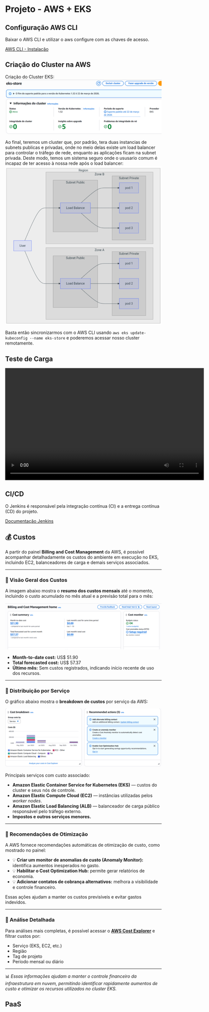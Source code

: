 # Projeto - AWS + EKS

## Configuração AWS CLI

Baixar o AWS CLI e utilizar o aws configure com as chaves de acesso.

[AWS CLI - Instalação](https://docs.aws.amazon.com/cli/latest/userguide/getting-started-install.html)

## Criação do Cluster na AWS

Criação do Cluster EKS:
![Cluster Funcionando](../img/cluster_running.png)

Ao final, teremos um cluster que, por padrão, tera duas instancias de subnets publicas e privadas, onde no meio delas existe um load balancer para controlar o tráfego de rede, enquanto as aplicações ficam na subnet privada. Deste modo, temos um sistema seguro onde o ususario comum é incapaz de ter acesso à nossa rede após o load balancer:  
![Arquitetura do Load Balancer](../img/architecture.png)

Basta então sincronizarmos com o AWS CLI usando `aws eks update-kubeconfig --name eks-store` e poderemos acessar nosso cluster remotamente.  

## Teste de Carga

<video width="640" height="360" controls>
  <source src="../video/teste_carga.mp4" type="video/mp4">
  Seu navegador não suporta o elemento de vídeo.
</video>

## CI/CD

O Jenkins é responsável pela integração contínua (CI) e a entrega contínua (CD) do projeto.

[Documentação Jenkins](https://joao-pedro-queiroz.github.io/pma_apis_docs/jenkins/main/)

## 💰 Custos

A partir do painel **Billing and Cost Management** da AWS, é possível acompanhar detalhadamente os custos do ambiente em execução no EKS, incluindo EC2, balanceadores de carga e demais serviços associados.

---

### 🔹 Visão Geral dos Custos

A imagem abaixo mostra o **resumo dos custos mensais** até o momento, incluindo o custo acumulado no mês atual e a previsão total para o mês:

![Resumo de Custos](../img/cost_summary.png)

- **Month-to-date cost:** US$ 51.90  
- **Total forecasted cost:** US$ 57.37  
- **Último mês:** Sem custos registrados, indicando início recente de uso dos recursos.

---

### 🔹 Distribuição por Serviço

O gráfico abaixo mostra o **breakdown de custos** por serviço da AWS:

![Distribuição de Custos por Serviço](../img/cost_breakdown.png)

Principais serviços com custo associado:
- **Amazon Elastic Container Service for Kubernetes (EKS)** — custos do cluster e seus nós de controle.  
- **Amazon Elastic Compute Cloud (EC2)** — instâncias utilizadas pelos *worker nodes*.  
- **Amazon Elastic Load Balancing (ALB)** — balanceador de carga público responsável pelo tráfego externo.  
- **Impostos e outros serviços menores.**

---

### 🔹 Recomendações de Otimização

A AWS fornece recomendações automáticas de otimização de custo, como mostrado no painel:

- 💡 **Criar um monitor de anomalias de custo (Anomaly Monitor):** identifica aumentos inesperados no gasto.  
- 💡 **Habilitar o Cost Optimization Hub:** permite gerar relatórios de economia.  
- 💡 **Adicionar contatos de cobrança alternativos:** melhora a visibilidade e controle financeiro.

Essas ações ajudam a manter os custos previsíveis e evitar gastos indevidos.

---

### 🔹 Análise Detalhada

Para análises mais completas, é possível acessar o [**AWS Cost Explorer**](https://console.aws.amazon.com/cost-reports/home) e filtrar custos por:
- Serviço (EKS, EC2, etc.)  
- Região  
- Tag de projeto  
- Período mensal ou diário

---

📊 *Essas informações ajudam a manter o controle financeiro da infraestrutura em nuvem, permitindo identificar rapidamente aumentos de custo e otimizar os recursos utilizados no cluster EKS.*

## PaaS

